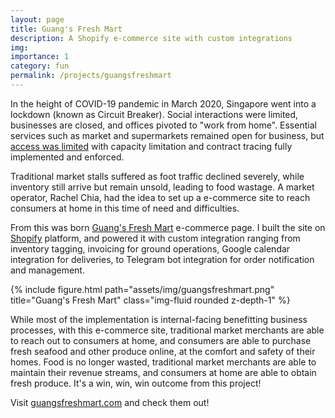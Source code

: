 ```yaml
---
layout: page
title: Guang's Fresh Mart
description: A Shopify e-commerce site with custom integrations
img: 
importance: 1
category: fun
permalink: /projects/guangsfreshmart
---
```


In the height of COVID-19 pandemic in March 2020, Singapore went into a lockdown (known as Circuit Breaker). Social interactions were limited, businesses are closed, and offices pivoted to "work from home". Essential services such as market and supermarkets remained open for business, but [access was limited](https://www.straitstimes.com/multimedia/in-pictures-circuit-breaker-period-extended-with-stricter-rules-in-place) with capacity limitation and contract tracing fully implemented and enforced.

Traditional market stalls suffered as foot traffic declined severely, while inventory still arrive but remain unsold, leading to food wastage. A market operator, Rachel Chia, had the idea to set up a e-commerce site to reach consumers at home in this time of need and difficulties.

From this was born [Guang's Fresh Mart](https://guangsfreshmart.com/) e-commerce page. I built the site on [Shopify](https://shopify.com.sg/) platform, and powered it with custom integration ranging from inventory tagging, invoicing for ground operations, Google calendar integration for deliveries, to Telegram bot integration for order notification and management.

<div class="row mt-3">
    <div class="col-sm mt-3 mt-md-0">
        {% include figure.html path="assets/img/guangsfreshmart.png" title="Guang's Fresh Mart" class="img-fluid rounded z-depth-1" %}
    </div>
</div>

While most of the implementation is internal-facing benefitting business processes, with this e-commerce site, traditional market merchants are able to reach out to consumers at home, and consumers are able to purchase fresh seafood and other produce online, at the comfort and safety of their homes. Food is no longer wasted, traditional market merchants are able to maintain their revenue streams, and consumers at home are able to obtain fresh produce. It's a win, win, win outcome from this project!

Visit [guangsfreshmart.com](https://guangsfreshmart.com/) and check them out!
